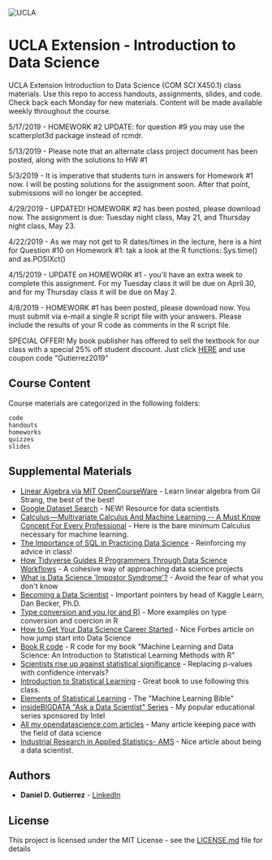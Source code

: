 ![UCLA](https://amuletanalytics.files.wordpress.com/2019/03/unexintrodatascience_logo.png?w=614&h=149)

# UCLA Extension - Introduction to Data Science
UCLA Extension Introduction to Data Science (COM SCI X450.1) class materials. Use this repo to access handouts,
assignments, slides, and code. Check back each Monday for new materials. Content will be made available weekly 
throughout the course.

5/17/2019 - HOMEWORK #2 UPDATE: for question #9 you may use the scatterplot3d package instead of rcmdr. 

5/13/2019 - Please note that an alternate class project document has been posted, along with the solutions to HW #1

5/3/2019 - It is imperative that students turn in answers for Homework #1 now. I will be posting solutions for the assignment soon. After that point, submissions will no longer be accepted. 

4/29/2019 - UPDATED! HOMEWORK #2 has been posted, please download now. The assignment is due: Tuesday night class, May 21, and 
Thursday night class, May 23. 

4/22/2019 - As we may not get to R dates/times in the lecture, here is a hint for Question #10 on Homework #1: 
tak a look at the R functions: Sys.time() and as.POSIXct()

4/15/2019 - UPDATE on HOMEWORK #1 - you'll have an extra week to complete this assignment. For my Tuesday class it will
be due on April 30, and for my Thursday class it will be due on May 2. 

4/8/2019 - HOMEWORK #1 has been posted, please download now. You must submit via e-mail a single R script file with 
your answers. Please include the results of your R code as comments in the R script file.  

SPECIAL OFFER! My book publisher has offered to sell the textbook for our class with a special 25% off student discount. Just click [HERE](https://technicspub.com/machine-learning-and-data-science/) and use coupon code "Gutierrez2019" 







## Course Content

Course materials are categorized in the following folders:

```
code
handouts
homeworks
quizzes
slides

```

## Supplemental Materials

* [Linear Algebra via MIT OpenCourseWare](http://news.mit.edu/2019/gil-strang-still-going-strong-online-and-print-0508) - Learn linear algebra from Gil Strang, the best of the best!
* [Google Dataset Search](https://toolbox.google.com/datasetsearch) - NEW! Resource for data scientists
* [Calculus — Multivariate Calculus And Machine Learning -- A Must Know Concept For Every Professional](https://medium.com/fintechexplained/calculus-multivariate-calculus-and-machine-learning-242b9efcb41c) - Here is the bare minimum Calculus necessary for machine learning. 
* [The Importance of SQL in Practicing Data Science](https://www.bbntimes.com/en/technology/the-importance-of-sql-in-practicing-data-science) - Reinforcing my advice in class!
* [How Tidyverse Guides R Programmers Through Data Science Workflows](https://opendatascience.com/how-tidyverse-guides-r-programmers-through-data-science-workflows/) - A cohesive way of approaching data science projects
* [What is Data Science 'Impostor Syndrome'?](https://studyonline.unsw.edu.au/blog/what-is-data-science-impostor-syndrome) - Avoid the fear of what you don't know
* [Becoming a Data Scientist](https://towardsdatascience.com/becoming-a-data-scientist-when-dan-becker-pointed-out-i-had-it-all-wrong-86fb81397e8c) - Important pointers by head of Kaggle Learn, Dan Becker, Ph.D.
* [Type conversion and you (or and R)](http://petewerner.blogspot.com/2013/09/type-conversion-and-you-or-and-r.html) - More examples on type conversion and coercion in R
* [How to Get Your Data Science Career Started](https://www.forbes.com/sites/louiscolumbus/2019/04/14/how-to-get-your-data-scientist-career-started/#6dc0a75e7e5c) - Nice Forbes article on how jump start into Data Science
* [Book R code](https://github.com/AMULETAnalytics/IntroMachineLearning) - R code for my book "Machine Learning and Data Science: An Introduction to Statistical Learning Methods with R"
* [Scientists rise up against statistical significance](https://www.nature.com/articles/d41586-019-00857-9) - Replacing p-values with confidence intervals?
* [Introduction to Statistical Learning](https://www-bcf.usc.edu/~gareth/ISL/) - Great book to use following this class.
* [Elements of Statistical Learning](http://web.stanford.edu/~hastie/ElemStatLearn/) - The "Machine Learning Bible"
* [insideBIGDATA "Ask a Data Scientist" Series](https://insidebigdata.com/2018/06/30/insidebigdata-ask-data-scientist-series/) - My popular educational series sponsored by Intel
* [All my opendatascience.com articles](https://opendatascience.com/user/danielgutierrez/) - Many article keeping pace with the field of data science
* [Industrial Research in Applied Statistics- AMS](https://www.ams.org/journals/notices/201904/rnoti-p507.pdf) - Nice article about being a data scientist.


## Authors

* **Daniel D. Gutierrez** - [LinkedIn](https://www.linkedin.com/in/ddgutierrez/)

## License

This project is licensed under the MIT License - see the [LICENSE.md](LICENSE.md) file for details



